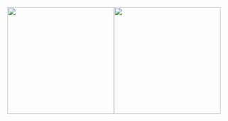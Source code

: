 <img align="" height="240px" src="https://github-readme-stats.vercel.app/api?username=zsl569&hide_title=true&hide_border=true&show_icons=true&include_all_commits=true&line_height=21&bg_color=0,EC6C6C,FFD479,FFFC79,73FA79&theme=graywhite&locale=cn" /><img align="" height="240px" src="https://github-readme-stats.vercel.app/api/top-langs/?username=zsl569&hide_title=true&hide_border=true&layout=compact&bg_color=0,73FA79,73FDFF,D783FF&theme=graywhite&locale=cn" />
